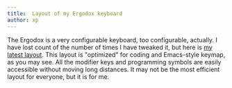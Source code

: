 ```yaml
---
title:  Layout of my Ergodox keyboard
author: xp
---
```

The Ergodox is a very configurable keyboard, too configurable, actually. I have lost count of the number of times I have tweaked it, but here is [my latest layout](http://configure.ergodox-ez.com/keyboard_layouts/kmyzgm). This layout is "optimized" for coding and Emacs-style keymap, as you may see. All the modifier keys and programming symbols are easily accessible without moving long distances. It may not be the most efficient layout for everyone, but it is for me.
